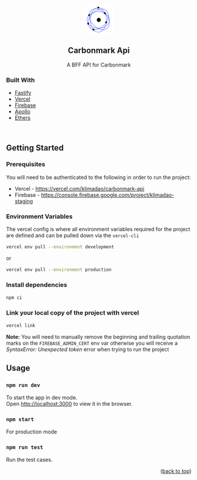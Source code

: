 <!-- PROJECT LOGO -->
<br />
<div align="center">
  <a href="https://github.com/github_username/repo_name">
    <img src="./logo.png" alt="Logo" width="80" height="80">
  </a>

<h2 align="center">Carbonmark Api</h2>
  <p align="center">
    A BFF API for Carbonmark
    <br />
  </p>
</div>

### Built With

- [Fastify](https://fastify.dev)
- [Vercel](https://vercel.com)
- [Firebase](https://firebase.google.com)
- [Apollo](https://www.apollographql.com/)
- [Ethers](https://docs.ethers.org/)

<br />

## Getting Started

### Prerequisites

You will need to be authenticated to the following in order to run the project:

- Vercel - https://vercel.com/klimadao/carbonmark-api
- Firebase - https://console.firebase.google.com/project/klimadao-staging

### Environment Variables

The vercel config is where all environment variables required for the project are defined and can be pulled down via the `vercel-cli`

```sh
vercel env pull --environment development
```

or

```sh
vercel env pull --environment production
```

### Install dependencies

```sh
npm ci
```

### Link your local copy of the project with vercel

```sh
vercel link
```

**Note:** You will need to manually remove the beginning and trailing quotation marks on the `FIREBASE_ADMIN_CERT` env var otherwise you will receive a _SyntaxError: Unexpected token_ error when trying to run the project

<!-- USAGE EXAMPLES -->

## Usage

### `npm run dev`

To start the app in dev mode.\
Open [http://localhost:3000](http://localhost:3000) to view it in the browser.

### `npm start`

For production mode

### `npm run test`

Run the test cases.

<!-- TODO Add description about deployment process -->
<!-- TODO Add description of available endpoints -->

<p align="right">(<a href="#readme-top">back to top</a>)</p>
